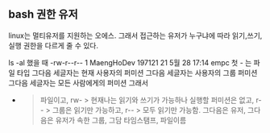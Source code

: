 ## bash 권한 유저
linux는 멀티유저를 지원하는 오에스.
그래서 접근하는 유저가 누구냐에 따라 읽기,쓰기,실행 권한을 다르게 줄 수 있다.

ls -al 했을 때
-rw-r--r-- 1 MaengHoDev 197121 21 5월  28 17:14 empc
첫 - 는 파일 타입
그다음 세글자는 현재 사용자의 퍼미션
그다음 세글자는 사용자의 그룹 퍼미션
그다음 세글자는 모든 사람에게의 퍼미션
그래서
 - > 파일이고, rw- > 현재나는 읽기와 쓰기가 가능하나 실행할 퍼미션은 없고, r-- > 그룹은 읽기만 가능하고, r-- > 모두 읽기만 가능함.
그다음은 유저, 그다음은 유저가 속한 그룹, 그담 타임스탬프, 파일이름